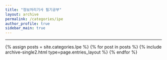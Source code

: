 ```yaml
---
title: "정보처리기사 필기공부"
layout: archive
permalink: /categories/ipe
author_profile: true
sidebar_main: true
---
```

<!-- 공백이 포함되어 있는 카테고리 이름의 경우 site.categories['a b c'] 이런식으로! -->

---

{% assign posts = site.categories.Ipe %}
{% for post in posts %} {% include archive-single2.html type=page.entries_layout %} {% endfor %}
